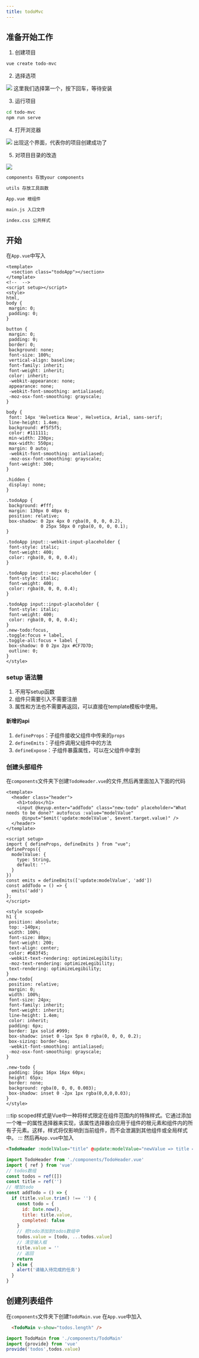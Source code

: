 ```yaml
---
title: todoMvc
---
```


## 准备开始工作

1. 创建项目

```bash
vue create todo-mvc
```

2. 选择选项

<img src="/images/todo-mvc1.png"/>
这里我们选择第一个，按下回车，等待安装

3. 运行项目

```bash
cd todo-mvc 
npm run serve
```

4. 打开浏览器

<img src="/images/todo-mvc2.png"/>
出现这个界面，代表你的项目创建成功了

5. 对项目目录的改造

<img src="/images/todo-mvc3.png"/>

```md
components 存放your components

utils 存放工具函数

App.vue 根组件

main.js 入口文件

index.css 公共样式

```

## 开始

在`App.vue`中写入

```vue
<template>
  <section class="todoApp"></section>
</template>
<!--  -->
<script setup></script>
<style>
html,
body {
 margin: 0;
 padding: 0;
}

button {
 margin: 0;
 padding: 0;
 border: 0;
 background: none;
 font-size: 100%;
 vertical-align: baseline;
 font-family: inherit;
 font-weight: inherit;
 color: inherit;
 -webkit-appearance: none;
 appearance: none;
 -webkit-font-smoothing: antialiased;
 -moz-osx-font-smoothing: grayscale;
}

body {
 font: 14px 'Helvetica Neue', Helvetica, Arial, sans-serif;
 line-height: 1.4em;
 background: #f5f5f5;
 color: #111111;
 min-width: 230px;
 max-width: 550px;
 margin: 0 auto;
 -webkit-font-smoothing: antialiased;
 -moz-osx-font-smoothing: grayscale;
 font-weight: 300;
}

.hidden {
 display: none;
}

.todoApp {
 background: #fff;
 margin: 130px 0 40px 0;
 position: relative;
 box-shadow: 0 2px 4px 0 rgba(0, 0, 0, 0.2),
             0 25px 50px 0 rgba(0, 0, 0, 0.1);
}

.todoApp input::-webkit-input-placeholder {
 font-style: italic;
 font-weight: 400;
 color: rgba(0, 0, 0, 0.4);
}

.todoApp input::-moz-placeholder {
 font-style: italic;
 font-weight: 400;
 color: rgba(0, 0, 0, 0.4);
}

.todoApp input::input-placeholder {
 font-style: italic;
 font-weight: 400;
 color: rgba(0, 0, 0, 0.4);
}
.new-todo:focus,
.toggle:focus + label,
.toggle-all:focus + label {
 box-shadow: 0 0 2px 2px #CF7D7D;
 outline: 0;
}
</style>
```

### setup 语法糖

1. 不用写setup函数
2. 组件只需要引入不需要注册
3. 属性和方法也不需要再返回，可以直接在template模板中使用。

#### 新增的api

1. `defineProps`：子组件接收父组件中传来的`props`
2. `defineEmits`：子组件调用父组件中的方法
3. `defineExpose`：子组件暴露属性，可以在父组件中拿到

### 创建头部组件

在`components`文件夹下创建`TodoHeader.vue`的文件,然后再里面加入下面的代码

```vue
<template>
  <header class="header">
    <h1>todos</h1>
    <input @keyup.enter="addTodo" class="new-todo" placeholder="What needs to be done?" autofocus :value="modelValue"
      @input="$emit('update:modelValue', $event.target.value)" />
  </header>
</template>

<script setup>
import { defineProps, defineEmits } from "vue";
defineProps({
  modelValue: {
    type: String,
    default: ''
  }
})
const emits = defineEmits(['update:modelValue', 'add'])
const addTodo = () => {
  emits('add')
};
</script>

<style scoped>
h1 {
 position: absolute;
 top: -140px;
 width: 100%;
 font-size: 80px;
 font-weight: 200;
 text-align: center;
 color: #b83f45;
 -webkit-text-rendering: optimizeLegibility;
 -moz-text-rendering: optimizeLegibility;
 text-rendering: optimizeLegibility;
}
.new-todo{
 position: relative;
 margin: 0;
 width: 100%;
 font-size: 24px;
 font-family: inherit;
 font-weight: inherit;
 line-height: 1.4em;
 color: inherit;
 padding: 6px;
 border: 1px solid #999;
 box-shadow: inset 0 -1px 5px 0 rgba(0, 0, 0, 0.2);
 box-sizing: border-box;
 -webkit-font-smoothing: antialiased;
 -moz-osx-font-smoothing: grayscale;
}

.new-todo {
 padding: 16px 16px 16px 60px;
 height: 65px;
 border: none;
 background: rgba(0, 0, 0, 0.003);
 box-shadow: inset 0 -2px 1px rgba(0,0,0,0.03);
}
</style>
```

:::tip
scoped样式是Vue中一种将样式限定在组件范围内的特殊样式。它通过添加一个唯一的属性选择器来实现，该属性选择器会应用于组件的根元素和组件内的所有子元素。这样，样式将仅影响到当前组件，而不会泄漏到其他组件或全局样式中。
:::
然后再`App.vue`中加入

```html
<TodoHeader :modelValue="title" @update:modelValue="newValue => title = newValue" @add="addTodo" />
```

```js
import TodoHeader from './components/TodoHeader.vue'
import { ref } from 'vue'
// todos数组
const todos = ref([])
const title = ref('')
// 增加todo
const addTodo = () => {
  if (title.value.trim() !== '') {
    const todo = {
      id: Date.now(),
      title: title.value,
      completed: false
    }
    // 把todo添加到todos数组中
    todos.value = [todo, ...todos.value]
    // 清空输入框
    title.value = ''
    // 返回
    return
  } else {
    alert('请输入待完成的任务')
  }
}
```

## 创建列表组件

在`components`文件夹下创建`TodoMain.vue`
在`App.vue`中加入

```html
  <TodoMain v-show="todos.length" />
```

```js
import TodoMain from './components/TodoMain'
import {provide} from 'vue'
provide('todos',todos.value)
```

